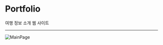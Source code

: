 # Portfolio
여행 정보 소개 웹 사이트
<hr>

![MainPage](https://user-images.githubusercontent.com/94303832/146026656-6edf05c2-17b1-4f4f-8612-3cdc6a972129.gif)
